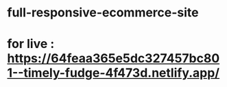 # full-responsive-ecommerce-site
# for live : https://64feaa365e5dc327457bc801--timely-fudge-4f473d.netlify.app/
